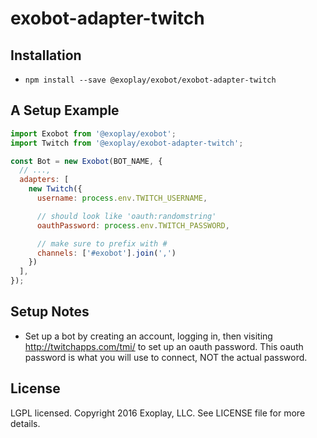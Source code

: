 # exobot-adapter-twitch

## Installation

* `npm install --save @exoplay/exobot/exobot-adapter-twitch`

## A Setup Example

```javascript
import Exobot from '@exoplay/exobot';
import Twitch from '@exoplay/exobot-adapter-twitch';

const Bot = new Exobot(BOT_NAME, {
  // ...,
  adapters: [
    new Twitch({
      username: process.env.TWITCH_USERNAME,

      // should look like 'oauth:randomstring'
      oauthPassword: process.env.TWITCH_PASSWORD,

      // make sure to prefix with #
      channels: ['#exobot'].join(',')
    })
  ],
});
```

## Setup Notes

* Set up a bot by creating an account, logging in, then visiting
  http://twitchapps.com/tmi/ to set up an oauth password. This oauth password
  is what you will use to connect, NOT the actual password.

## License

LGPL licensed. Copyright 2016 Exoplay, LLC. See LICENSE file for more details.
